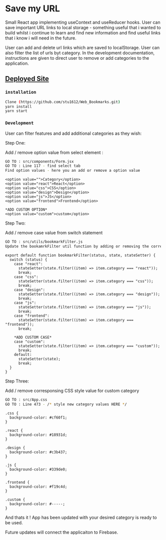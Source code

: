 # Save my URL

Small React app implementing useContext and useReducer hooks. User can save important URL links to local storage - something useful that i wanted to build whilst i continue to learn and find new information and find useful links that i know i will need in the future.

User can add and delete url links which are saved to localStorage.  User can also filter the list of urls byt category.  In the development documentation, instructions are given to direct user to remove or add categories to the application.

## [Deployed Site](https://save-my-url.netlify.app/)

### `installation`


```sh
Clone (https://github.com/stu1612/Web_Bookmarks.git)
yarn install
yarn start
```

### `Development`

User can filter features and add additional categories as they wish:

Step One:

Add / remove option value from select element :

```sh
GO TO : src/components/Form.jsx
GO TO : Line 117 - find select tab
Find option values - here you an add or remove a option value
```
```
<option value="">Category</option>
<option value="react">React</option>
<option value="css">CSS</option>
<option value="design">Design</option>
<option value="js">JS</option>
<option value="frontend">Frontend</option>

*ADD CUSTOM OPTION*
<option value="custom">custom</option>
```

Step Two:

Add / remove case value from switch statement

```sh
GO TO : src/utils/bookmarkFilter.js
Update the bookamrkFilter util function by adding or removing the corresponsding value
```
```
export default function bookmarkFilter(status, state, stateSetter) {
  switch (status) {
    case "react":
      stateSetter(state.filter((item) => item.category === "react"));
      break;
    case "css":
      stateSetter(state.filter((item) => item.category === "css"));
      break;
    case "design":
      stateSetter(state.filter((item) => item.category === "design"));
      break;
    case "js":
      stateSetter(state.filter((item) => item.category === "js"));
      break;
    case "frontend":
      stateSetter(state.filter((item) => item.category === "frontend"));
      break;
      
    *ADD CUSTOM CASE*  
    case "custom":
      stateSetter(state.filter((item) => item.category === "custom"));
      break;  
    default:
      stateSetter(state);
      break;
  }
}
```

Step Three:

Add / remove corresponsing CSS style value for custom category

```sh
GO TO : src/App.css
GO TO : Line 473 - /* style new category values HERE */
```
```
.css {
  background-color: #cf60f1;
}

.react {
  background-color: #18931d;
}

.design {
  background-color: #c3b437;
}

.js {
  background-color: #339de0;
}

.frontend {
  background-color: #f19c4d;
}

.custom {
  background-color: #-----;
}

```

And thats it !  App has been updated with your desired category is ready to be used.

Future updates will connect the applicaiton to Firebase.

